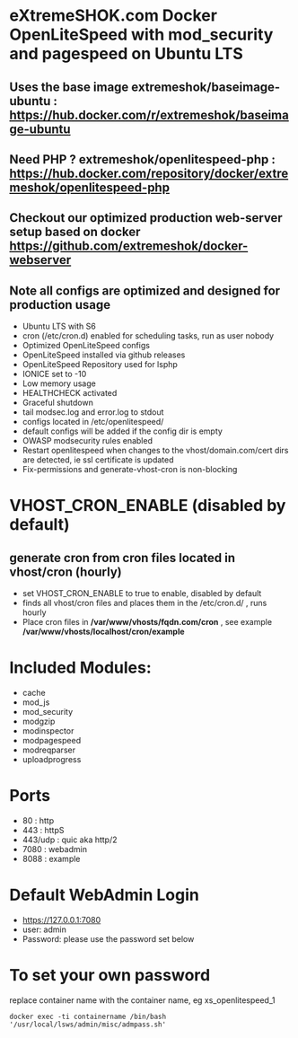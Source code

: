 # eXtremeSHOK.com Docker OpenLiteSpeed with mod_security and pagespeed on Ubuntu LTS

## Uses the base image extremeshok/baseimage-ubuntu : https://hub.docker.com/r/extremeshok/baseimage-ubuntu

## Need PHP ? extremeshok/openlitespeed-php : https://hub.docker.com/repository/docker/extremeshok/openlitespeed-php

## Checkout our optimized production web-server setup based on docker https://github.com/extremeshok/docker-webserver

## Note all configs are optimized and designed for production usage

* Ubuntu LTS with S6
* cron (/etc/cron.d) enabled for scheduling tasks, run as user nobody
* Optimized OpenLiteSpeed configs
* OpenLiteSpeed installed via github releases
* OpenLiteSpeed Repository used for lsphp
* IONICE set to -10
* Low memory usage
* HEALTHCHECK activated
* Graceful shutdown
* tail modsec.log and error.log to stdout
* configs located in /etc/openlitespeed/
* default configs will be added if the config dir is empty
* OWASP modsecurity rules enabled
* Restart openlitespeed when changes to the vhost/domain.com/cert dirs are detected, ie ssl certificate is updated
* Fix-permissions and generate-vhost-cron is non-blocking

# VHOST_CRON_ENABLE (disabled by default)
## generate cron from cron files located in vhost/cron (hourly)
* set VHOST_CRON_ENABLE to true to enable, disabled by default
* finds all vhost/cron files and places them in the /etc/cron.d/ , runs hourly
* Place cron files in **/var/www/vhosts/fqdn.com/cron** , see example **/var/www/vhosts/localhost/cron/example**

# Included Modules:
* cache
* mod_js
* mod_security
* modgzip
* modinspector
* modpagespeed
* modreqparser
* uploadprogress

# Ports
* 80 : http
* 443 : httpS
* 443/udp : quic aka http/2
* 7080 : webadmin
* 8088 : example

# Default WebAdmin Login
* https://127.0.0.1:7080
* user: admin
* Password: please use the password set below

# To set your own password
replace container name with the container name, eg xs_openlitespeed_1
```
docker exec -ti containername /bin/bash '/usr/local/lsws/admin/misc/admpass.sh'
```
